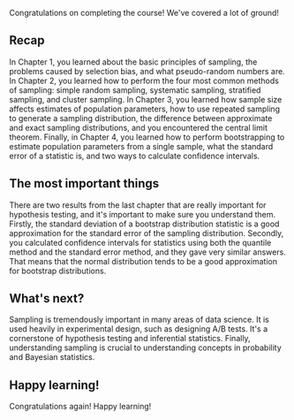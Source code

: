 Congratulations on completing the course! We've covered a lot of ground!
## Recap
In Chapter 1, you learned about the basic principles of sampling, the problems caused by selection bias, and what pseudo-random numbers are. In Chapter 2, you learned how to perform the four most common methods of sampling: simple random sampling, systematic sampling, stratified sampling, and cluster sampling. In Chapter 3, you learned how sample size affects estimates of population parameters, how to use repeated sampling to generate a sampling distribution, the difference between approximate and exact sampling distributions, and you encountered the central limit theorem. Finally, in Chapter 4, you learned how to perform bootstrapping to estimate population parameters from a single sample, what the standard error of a statistic is, and two ways to calculate confidence intervals.
## The most important things
There are two results from the last chapter that are really important for hypothesis testing, and it's important to make sure you understand them. Firstly, the standard deviation of a bootstrap distribution statistic is a good approximation for the standard error of the sampling distribution. Secondly, you calculated confidence intervals for statistics using both the quantile method and the standard error method, and they gave very similar answers. That means that the normal distribution tends to be a good approximation for bootstrap distributions.
## What's next?
Sampling is tremendously important in many areas of data science. It is used heavily in experimental design, such as designing A/B tests. It's a cornerstone of hypothesis testing and inferential statistics. Finally, understanding sampling is crucial to understanding concepts in probability and Bayesian statistics.
## Happy learning!
Congratulations again! Happy learning!